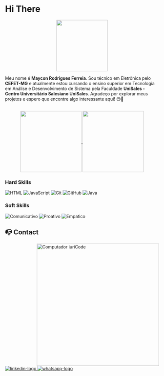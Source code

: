 # Hi There
<p align="center">
<img align="center" height="168em" src="https://media.giphy.com/media/3SefjfxBLusH6/giphy.gif"/>

Meu nome é **Maycon Rodrigues Ferreia**. Sou técnico em Eletrônica pelo **CEFET-MG** e atualmente estou cursando o ensino superior em Tecnologia em Análise e Desenvolvimento de Sistema pela Faculdade **UniSales - Centro Universitário Salesiano UniSales**.
Agradeço por explorar meus projetos e espero que encontre algo interessante aqui! 😊🚀

<div align="center">

<br>

<a href="https://github.com/anuraghazra/github-readme-stats">
  <img height=200 align="center" src="https://github-readme-stats.vercel.app/api?username=MAYCON-RF&show_icons=true&rank_icon=github&theme=shadow_blue" />
</a>
<a href="https://github.com/anuraghazra/convoychat">
  <img height=200 align="center" src="https://github-readme-stats.vercel.app/api/top-langs/?username=MAYCON-RF&theme=shadow_red" />
</a>


</div>

### Hard Skills
![HTML](https://img.shields.io/badge/html-%23E34F26.svg?style=for-the-badge&logo=html5&logoColor=white) 
![JavaScript](https://img.shields.io/badge/javascript-%23323330.svg?style=for-the-badge&logo=javascript&logoColor=%23F7DF1E) 
![Git](https://img.shields.io/badge/git-%23F05033.svg?style=for-the-badge&logo=git&logoColor=white) 
![GitHub](https://img.shields.io/badge/github-%23121011.svg?style=for-the-badge&logo=github&logoColor=white)
![Java](https://img.shields.io/badge/java-%23121011.svg?style=for-the-badge&logo=java&logoColor=white)

### Soft Skills
![Comunicativo](https://img.shields.io/badge/Comunicativo-%23E34F26.svg?style=for-the-badge&logo=Comunicativo&logoColor=white)
![Proativo](https://img.shields.io/badge/Proativo-339933.svg?style=for-the-badge&logo=Proativo&logoColor=%23F7DF1E)
![Empatico](https://img.shields.io/badge/Empatico-black.svg?style=for-the-badge&logo=Empatico&logoColor=white)

## :mailbox_with_no_mail: Contact

<img src="https://raw.githubusercontent.com/MicaelliMedeiros/micaellimedeiros/master/image/computer-illustration.png" min-width="400px" max-width="400px" width="400px" align="right" alt="Computador iuriCode">

<div align="left">
  <a href="https://www.linkedin.com/in/mayconrodriguesferreira/" target="_blank">
    <img src="https://img.shields.io/badge/LinkedIn-0077B5?style=for-the-badge&logo=linkedin&logoColor=white" alt="linkedin-logo"/>
  </a>
  <a href="https://wa.me/5531984627697" target="_blank">
    <img src="https://img.shields.io/badge/WhatsApp-2EC866&?style=for-the-badge&logo=whatsapp&logoColor=white" alt="whatsapp-logo"/>
  </a>
</div>
